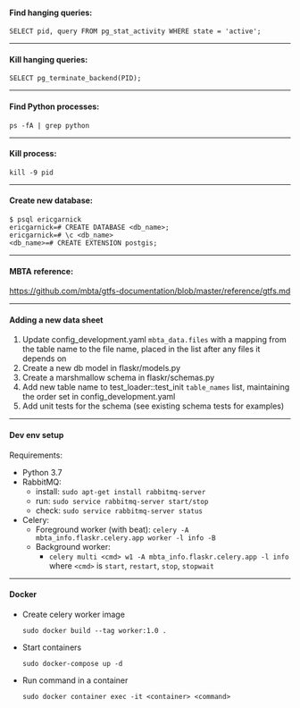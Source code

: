 #### Find hanging queries:

`SELECT pid, query FROM pg_stat_activity WHERE state = 'active';`

---

#### Kill hanging queries:

`SELECT pg_terminate_backend(PID);`

---

#### Find Python processes:

`ps -fA | grep python`

---

#### Kill process:

`kill -9 pid`

---

#### Create new database:

```
$ psql ericgarnick
ericgarnick=# CREATE DATABASE <db_name>;
ericgarnick=# \c <db_name>
<db_name>=# CREATE EXTENSION postgis;
```

---

#### MBTA reference: 

https://github.com/mbta/gtfs-documentation/blob/master/reference/gtfs.md

---

#### Adding a new data sheet

1. Update config_development.yaml `mbta_data.files` with a mapping from the table name to the file name, placed in the list after any files it depends on
2. Create a new db model in flaskr/models.py
3. Create a marshmallow schema in flaskr/schemas.py
4. Add new table name to test_loader::test_init `table_names` list, maintaining the order set in config_development.yaml
5. Add unit tests for the schema (see existing schema tests for examples)

---

#### Dev env setup

Requirements:
- Python 3.7
- RabbitMQ: 
  - install: `sudo apt-get install rabbitmq-server`
  - run: `sudo service rabbitmq-server start/stop`
  - check: `sudo service rabbitmq-server status`
- Celery:
  - Foreground worker (with beat): `celery -A mbta_info.flaskr.celery.app worker -l info -B`
  - Background worker: 
    - `celery multi <cmd> w1 -A mbta_info.flaskr.celery.app -l info`
    where `<cmd>` is `start`, `restart`, `stop`, `stopwait`

---

#### Docker

- Create celery worker image

    `sudo docker build --tag worker:1.0 .`

- Start containers

    `sudo docker-compose up -d`

- Run command in a container

    `sudo docker container exec -it <container> <command>`